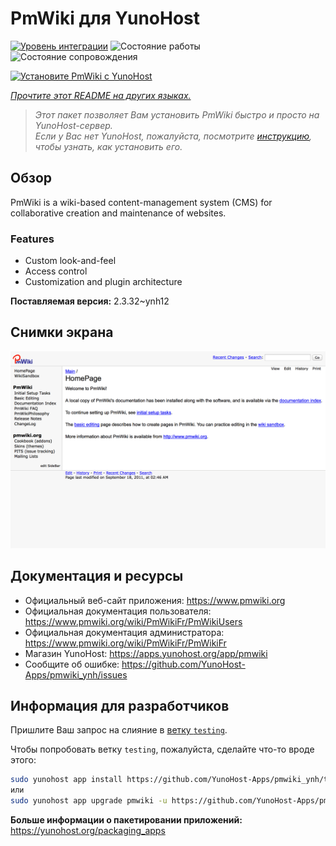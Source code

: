 <!--
Важно: этот README был автоматически сгенерирован <https://github.com/YunoHost/apps/tree/master/tools/readme_generator>
Он НЕ ДОЛЖЕН редактироваться вручную.
-->

# PmWiki для YunoHost

[![Уровень интеграции](https://apps.yunohost.org/badge/integration/pmwiki)](https://ci-apps.yunohost.org/ci/apps/pmwiki/)
![Состояние работы](https://apps.yunohost.org/badge/state/pmwiki)
![Состояние сопровождения](https://apps.yunohost.org/badge/maintained/pmwiki)

[![Установите PmWiki с YunoHost](https://install-app.yunohost.org/install-with-yunohost.svg)](https://install-app.yunohost.org/?app=pmwiki)

*[Прочтите этот README на других языках.](./ALL_README.md)*

> *Этот пакет позволяет Вам установить PmWiki быстро и просто на YunoHost-сервер.*  
> *Если у Вас нет YunoHost, пожалуйста, посмотрите [инструкцию](https://yunohost.org/install), чтобы узнать, как установить его.*

## Обзор

PmWiki is a wiki-based content-management system (CMS) for collaborative creation and maintenance of websites. 

### Features

- Custom look-and-feel
- Access control
- Customization and plugin architecture

**Поставляемая версия:** 2.3.32~ynh12

## Снимки экрана

![Снимок экрана PmWiki](./doc/screenshots/pmwiki.png)

## Документация и ресурсы

- Официальный веб-сайт приложения: <https://www.pmwiki.org>
- Официальная документация пользователя: <https://www.pmwiki.org/wiki/PmWikiFr/PmWikiUsers>
- Официальная документация администратора: <https://www.pmwiki.org/wiki/PmWikiFr/PmWikiFr>
- Магазин YunoHost: <https://apps.yunohost.org/app/pmwiki>
- Сообщите об ошибке: <https://github.com/YunoHost-Apps/pmwiki_ynh/issues>

## Информация для разработчиков

Пришлите Ваш запрос на слияние в [ветку `testing`](https://github.com/YunoHost-Apps/pmwiki_ynh/tree/testing).

Чтобы попробовать ветку `testing`, пожалуйста, сделайте что-то вроде этого:

```bash
sudo yunohost app install https://github.com/YunoHost-Apps/pmwiki_ynh/tree/testing --debug
или
sudo yunohost app upgrade pmwiki -u https://github.com/YunoHost-Apps/pmwiki_ynh/tree/testing --debug
```

**Больше информации о пакетировании приложений:** <https://yunohost.org/packaging_apps>
